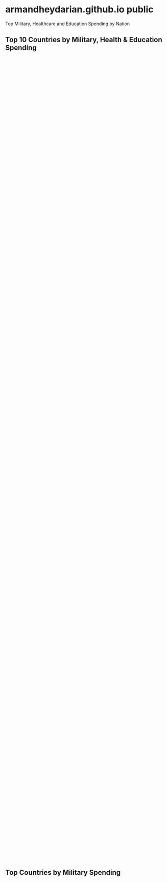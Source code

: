 # armandheydarian.github.io public
Top Military, Healthcare and Education Spending by Nation 
<html lang='en'>
<head>
<script src="https://www.gstatic.com/charts/loader.js">
//imports a library
</script>
<script>
// load that corechart 
google.charts.load('current', {'packages':['corechart']});
// immediately run the drawAllSheets function
google.charts.setOnLoadCallback(drawAllSheets);

//this is the drawallsheets function
function drawAllSheets() {
	//references drawSheetName, params (sheetname, query, responsehandler)
	drawSheetName('Copy of Education Spending 11-16.csv', 'SELECT A,B,C,D',
	militarySpendingResponseHandler);
	drawSheetName('Copy of Education Spending 11-16.csv', 'SELECT A,M,N,O',
	militarySpendingResponseHandler1);
	drawSheetName('Copy of Education Spending 11-16.csv', 'SELECT A,P,Q,R',
	militarySpendingResponseHandler2);
	drawSheetName('Copy of Education Spending 11-16.csv', 'SELECT A,S,T,U',
	militarySpendingResponseHandler3);
	drawSheetName('Copy of Education Spending 11-16.csv', 'SELECT A,V,W,X',
	militarySpendingResponseHandler4);
	drawSheetName('Copy of Education Spending 11-16.csv', 'SELECT L,D',
	topMilitarySpendingResponseHandler);
	drawSheetName('Copy of Education Spending 11-16.csv', 'SELECT A,H,I',
	averageSpendingResponseHandler);
	drawSheetName('Copy of Education Spending 11-16.csv', 'SELECT A,G,H',
	educationSpendingResponseHandler);
	drawSheetName('Copy of Education Spending 11-16.csv', 'SELECT A,H,I',
	educationSpendingResponseHandler1);
	drawSheetName('Copy of Education Spending 11-16.csv', 'SELECT A,H,J',
	educationSpendingResponseHandler2);
	drawSheetName('Copy of Education Spending 11-16.csv', 'SELECT A,H,AH',
	educationSpendingResponseHandler3);
	drawSheetName('Copy of Education Spending 11-16.csv', 'SELECT A,H,AI',
	educationSpendingResponseHandler4);
	drawSheetName('Copy of Education Spending 11-16.csv', 'SELECT A,H,AJ',
	educationSpendingResponseHandler5);
	drawSheetName('Copy of Education Spending 11-16.csv', 'SELECT A,H,AE',
	educationSpendingResponseHandler6);
	drawSheetName('Copy of Education Spending 11-16.csv', 'SELECT A,H,AF',
	educationSpendingResponseHandler7);
	drawSheetName('Copy of Education Spending 11-16.csv', 'SELECT A,H,AG',
	educationSpendingResponseHandler8);
	drawSheetName('Copy of Education Spending 11-16.csv', 'SELECT A,H,AB',
	educationSpendingResponseHandler9);
	drawSheetName('Copy of Education Spending 11-16.csv', 'SELECT A,H,AC',
	educationSpendingResponseHandler10);
	drawSheetName('Copy of Education Spending 11-16.csv', 'SELECT A,H,AD',
	educationSpendingResponseHandler11);
	drawSheetName('Copy of Education Spending 11-16.csv', 'SELECT A,H,Y',
	educationSpendingResponseHandler12);
	drawSheetName('Copy of Education Spending 11-16.csv', 'SELECT A,H,Z',
	educationSpendingResponseHandler13);
	drawSheetName('Copy of Education Spending 11-16.csv', 'SELECT A,H,AA',
	educationSpendingResponseHandler14);
	drawSheetName('Copy of Education Spending 11-16.csv', 'SELECT A,B,C',
	fastestSpendingResponseHandler);
	drawSheetName('Copy of Education Spending 11-16.csv', 'SELECT A,AK,AL',
	fastestSpendingPercentageResponseHandler);


	drawSheetName('Copy of Education Spending 11-16.csv', 'SELECT A,B,C,D,E',
	militaryOverallSpendingResponseHandler);

} //drawAllSheets

function drawSheetName(sheetName, query, responseHandler) {
	// encodes query as uri
	var queryString = encodeURIComponent(query);
	// turns query into that google can use
	//var query = new google.visualization.Query(
	// 'https://docs.google.com/spreadsheets/d/1-NwogHiqjRPfIEeh7XxgDYj1CIjyzrz7hxYus4I2VQY/gviz/tq?sheet=' + sheetName + '&headers=1&tq=' +queryString  
	//);
	var query = new google.visualization.Query(

	'https://docs.google.com/spreadsheets/d/1cThOkaAG-Q5D_rV1tMIs7eER3P4VXy_7SXSn8RQ22sk/gviz/tq?sheet=' + sheetName + '&headers=1&tq=' +queryString  
	);
	// sends query to google using one of the below responsehandlers
	query.send(responseHandler);
} //drawSheetName

function educationSpendingResponseHandler(response){
	//get the data
	var data = response.getDataTable();
	data.sort({column: 2, desc:true});
		data.setColumnLabel(1,'Per Person GDP');
	    data.setColumnLabel(2,'Per Person Education');


	//set options
	var options = {
		title: 'Per Person Education Spending vs Per Person GDP - 2014',
		height: 400,
		 vAxis: {title: 'Spending in Billions ($)'},
		 hAxis: {title: 'Country'}
	};

	//create the chart and draw it
	var chart = new google.visualization.BarChart(document.getElementById('education_spending_div'));
	chart.draw(data, options);

} //educationSpendingResponseHandler


function fastestSpendingResponseHandler(response){
	//get the data
	var data = response.getDataTable();
	data.sort({column: 2, desc:true});
		 data.setColumnLabel(1,'Education');
	     data.setColumnLabel(2,'Healthcare');


	//set options
	var options = {
		title: 'Fastest Growing Countries by Healthcare & Education Spending',
		interpolateNulls: true,
		height: 400,
	 vAxis: {title: 'Spending in Billions ($)'},
	 hAxis: {title: 'Country'}};

	//create the chart and draw it
	var chart = new google.visualization.LineChart(document.getElementById('fastest_spending_div'));
	chart.draw(data, options);

} //educationSpendingResponseHandler



function fastestSpendingPercentageResponseHandler(response){
	//get the data
	var data = response.getDataTable();
	data.sort({column: 1, desc:true});
		 data.setColumnLabel(1,'Education');
	     data.setColumnLabel(2,'Healthcare');


	//set options
	var options = {
		title: 'Fastest Growing Countries by Healthcare & Education Spending %',
		interpolateNulls: true,
		height: 400,
	 vAxis: {title: 'Spending in Billions ($)'},
	 hAxis: {title: 'Country'}};

	//create the chart and draw it
	var chart = new google.visualization.LineChart(document.getElementById('fastest_spending_p_div'));
	chart.draw(data, options);

} //educationSpendingResponseHandler

function militarySpendingResponseHandler(response){
	//get the data
	var data = response.getDataTable();
	data.sort({column: 2, desc:true});
	      data.setColumnLabel(1,'Education');
	      data.setColumnLabel(2,'Healthcare');
	      data.setColumnLabel(3,'Military');


	//set options
	var options = {
		title: 'Comparison of Military, Health & Education Spending - 2014',
		legend: {textStyle: {fontSize: 10}},
		height: 400,
	 vAxis: {title: 'Spending in Billions ($)'},
	 hAxis: {title: 'Country'}};

	//create the chart and draw it
	var chart = new google.visualization.ColumnChart(document.getElementById('military_spending_div'));
	chart.draw(data, options);

} //educationSpendingResponseHandler



function militaryOverallSpendingResponseHandler(response){
	//get the data
	var data = response.getDataTable();
	data.sort({column: 1, desc:true});
	      data.setColumnLabel(1,'Education');
	      data.setColumnLabel(2,'Healthcare');
	      data.setColumnLabel(3,'Military');
	      data.setColumnLabel(4,'GDP');


	//set options
	var options = {
		title: 'Overall Spending of Military, Healthcare, Education, Compared to GDP',
		legend: {textStyle: {fontSize: 10}},
		height: 400,
	 vAxis: {title: 'Spending in Billions ($)'},
	 hAxis: {title: 'Country'}};

	//create the chart and draw it
	var chart = new google.visualization.ColumnChart(document.getElementById('military_overall_spending_div'));
	chart.draw(data, options);

} //educationSpendingResponseHandler


function militarySpendingResponseHandler1(response){
	//get the data
	var data = response.getDataTable();
	data.sort({column: 2, desc:true});
	      data.setColumnLabel(1,'Education');
	      data.setColumnLabel(2,'Healthcare');
	      data.setColumnLabel(3,'Military');

	   
	//set options
	var options = {
		title: 'Comparison of Military, Health & Education Spending - 2015',
		legend: {textStyle: {fontSize: 10}},
		height: 400,
	 vAxis: {title: 'Spending in Billions ($)'},
	 hAxis: {title: 'Country'}};

	//create the chart and draw it
	var chart = new google.visualization.ColumnChart(document.getElementById('military_spending_div1'));
	chart.draw(data, options);
} //militarySpendingResponseHandler

//educationSpendingResponseHandler
function militarySpendingResponseHandler2(response){
	//get the data
	var data = response.getDataTable();
	data.sort({column: 2, desc:true});
	      data.setColumnLabel(1,'Education');
	      data.setColumnLabel(2,'Healthcare');
	      data.setColumnLabel(3,'Military');

	   
	//set options
	var options = {
		title: 'Comparison of Military, Health & Education Spending - 2013',
		legend: {textStyle: {fontSize: 10}},
		height: 400,
	 vAxis: {title: 'Spending in Billions ($)'},
	 hAxis: {title: 'Country'}};

	//create the chart and draw it
	var chart = new google.visualization.ColumnChart(document.getElementById('military_spending_div2'));
	chart.draw(data, options);
}

function militarySpendingResponseHandler3(response){
	//get the data
	var data = response.getDataTable();
	data.sort({column: 2, desc:true});
	      data.setColumnLabel(1,'Education');
	      data.setColumnLabel(2,'Healthcare');
	      data.setColumnLabel(3,'Military');

	   
	//set options
	var options = {
		title: 'Comparison of Military, Health & Education Spending - 2012',
		legend: {textStyle: {fontSize: 10}},
		height: 400,
	 vAxis: {title: 'Spending in Billions ($)'},
	 hAxis: {title: 'Country'}};

	//create the chart and draw it
	var chart = new google.visualization.ColumnChart(document.getElementById('military_spending_div3'));
	chart.draw(data, options);
}
function militarySpendingResponseHandler4(response){
	//get the data
	var data = response.getDataTable();
	data.sort({column: 2, desc:true});
	      data.setColumnLabel(1,'Education');
	      data.setColumnLabel(2,'Healthcare');
	      data.setColumnLabel(3,'Military');

	   
	//set options
	var options = {
		title: 'Comparison of Military, Health & Education Spending - 2011',
		legend: {textStyle: {fontSize: 10}},
		height: 400,
	 vAxis: {title: 'Spending in Billions ($)'},
	 hAxis: {title: 'Country'}};

	//create the chart and draw it
	var chart = new google.visualization.ColumnChart(document.getElementById('military_spending_div4'));
	chart.draw(data, options);	
}
function topMilitarySpendingResponseHandler(response){
//get the data
	var data = response.getDataTable();

	//set the options
	var options = {
		title: 'Countries by Military Spending',
		legend: {textStyle: {fontSize: 10}},
		height: 400,
	colorAxis: {colors: ['#e7711c', '#4374e0']}, //orange to blue
	title: 'Top 10 Countries by Military, Health & Education Spending'
};

//create the chart and draw it
var chart = new google.visualization.GeoChart(document.getElementById('top_military_spending_div'));
chart.draw(data, options);


} //topMilitarySpendingResponseHandler

function averageSpendingResponseHandler(response){
	var data = response.getDataTable();
	data.sort({column: 1, desc: true});

	var options = {
	title: 'Countries by Military Spending',
	height: 400,
	legend: 'none',
	bars: 'horizontal',
	hAxis: {title: 'Spending in Billions ($)'},
	vAxis: {title: 'Country'}
};

} //drawSheetName

function educationSpendingResponseHandler1(response){
	//get the data
	var data = response.getDataTable();
	data.sort({column: 2, desc:true});
		data.setColumnLabel(1,'Per Person GDP');
	    data.setColumnLabel(2,'Per Person Healthcare');


	//set options
	var options = {
		title: 'Per Person Healthcare Spending vs Per Person GDP - 2014',
		height: 400,
		 vAxis: {title: 'Spending in Billions ($)'},
		 hAxis: {title: 'Country'}
	};

	//create the chart and draw it
	var chart = new google.visualization.BarChart(document.getElementById('education_spending_div1'));
	chart.draw(data, options);

}

//drawSheetName

function educationSpendingResponseHandler2(response){
	//get the data
	var data = response.getDataTable();
	data.sort({column: 2, desc:true});
		data.setColumnLabel(1,'Per Person GDP');
	    data.setColumnLabel(2,'Per Person Military');


	//set options
	var options = {
		title: 'Per Person Military Spending vs Per Person GDP - 2014',
		height: 400,
		 vAxis: {title: 'Spending in Billions ($)'},
		 hAxis: {title: 'Country'}
	};

	//create the chart and draw it
	var chart = new google.visualization.BarChart(document.getElementById('education_spending_div2'));
	chart.draw(data, options);
}
function educationSpendingResponseHandler3(response){
	//get the data
	var data = response.getDataTable();
	data.sort({column: 2, desc:true});
		data.setColumnLabel(1,'Per Person GDP');
	    data.setColumnLabel(2,'Per Person Education');


	//set options
	var options = {
		title: 'Per Person Education Spending vs Per Person GDP - 2011',
		height: 400,
		 vAxis: {title: 'Spending in Billions ($)'},
		 hAxis: {title: 'Country'}
	};

	//create the chart and draw it
	var chart = new google.visualization.BarChart(document.getElementById('education_spending_div3'));
	chart.draw(data, options);	

}
function educationSpendingResponseHandler4(response){
	//get the data
	var data = response.getDataTable();
	data.sort({column: 2, desc:true});
		data.setColumnLabel(1,'Per Person GDP');
	    data.setColumnLabel(2,'Per Person Education');


	//set options
	var options = {
		title: 'Per Person Healthcare Spending vs Per Person GDP - 2011',
		height: 400,
		 vAxis: {title: 'Spending in Billions ($)'},
		 hAxis: {title: 'Country'}
	};

	//create the chart and draw it
	var chart = new google.visualization.BarChart(document.getElementById('education_spending_div4'));
	chart.draw(data, options);		

}
function educationSpendingResponseHandler5(response){
	//get the data
	var data = response.getDataTable();
	data.sort({column: 2, desc:true});
		data.setColumnLabel(1,'Per Person GDP');
	    data.setColumnLabel(2,'Per Person Education');


	//set options
	var options = {
		title: 'Per Person Military Spending vs Per Person GDP - 2011',
		height: 400,
		 vAxis: {title: 'Spending in Billions ($)'},
		 hAxis: {title: 'Country'}
	};

	//create the chart and draw it
	var chart = new google.visualization.BarChart(document.getElementById('education_spending_div5'));
	chart.draw(data, options);		

}
function educationSpendingResponseHandler6(response){
	//get the data
	var data = response.getDataTable();
	data.sort({column: 2, desc:true});
		data.setColumnLabel(1,'Per Person GDP');
	    data.setColumnLabel(2,'Per Person Education');


	//set options
	var options = {
		title: 'Per Person Education Spending vs Per Person GDP - 2012',
		height: 400,
		 vAxis: {title: 'Spending in Billions ($)'},
		 hAxis: {title: 'Country'}
	};

	//create the chart and draw it
	var chart = new google.visualization.BarChart(document.getElementById('education_spending_div6'));
	chart.draw(data, options);

}
function educationSpendingResponseHandler7(response){
	//get the data
	var data = response.getDataTable();
	data.sort({column: 2, desc:true});
		data.setColumnLabel(1,'Per Person GDP');
	    data.setColumnLabel(2,'Per Person Education');


	//set options
	var options = {
		title: 'Per Person Healthcare Spending vs Per Person GDP - 2012',
		height: 400,
		 vAxis: {title: 'Spending in Billions ($)'},
		 hAxis: {title: 'Country'}
	};

	//create the chart and draw it
	var chart = new google.visualization.BarChart(document.getElementById('education_spending_div7'));
	chart.draw(data, options);	
}
function educationSpendingResponseHandler8(response){
	//get the data
	var data = response.getDataTable();
	data.sort({column: 2, desc:true});
		data.setColumnLabel(1,'Per Person GDP');
	    data.setColumnLabel(2,'Per Person Education');


	//set options
	var options = {
		title: 'Per Person Military Spending vs Per Person GDP - 2012',
		height: 400,
		 vAxis: {title: 'Spending in Billions ($)'},
		 hAxis: {title: 'Country'}
	};

	//create the chart and draw it
	var chart = new google.visualization.BarChart(document.getElementById('education_spending_div8'));
	chart.draw(data, options);	

}
function educationSpendingResponseHandler9(response){
	//get the data
	var data = response.getDataTable();
	data.sort({column: 2, desc:true});
		data.setColumnLabel(1,'Per Person GDP');
	    data.setColumnLabel(2,'Per Person Education');


	//set options
	var options = {
		title: 'Per Person Education Spending vs Per Person GDP - 2013',
		height: 400,
		 vAxis: {title: 'Spending in Billions ($)'},
		 hAxis: {title: 'Country'}
	};

	//create the chart and draw it
	var chart = new google.visualization.BarChart(document.getElementById('education_spending_div9'));
	chart.draw(data, options);	
}
function educationSpendingResponseHandler10(response){
	//get the data
	var data = response.getDataTable();
	data.sort({column: 2, desc:true});
		data.setColumnLabel(1,'Per Person GDP');
	    data.setColumnLabel(2,'Per Person Education');


	//set options
	var options = {
		title: 'Per Person Healthcare Spending vs Per Person GDP - 2013',
		height: 400,
		 vAxis: {title: 'Spending in Billions ($)'},
		 hAxis: {title: 'Country'}
	};

	//create the chart and draw it
	var chart = new google.visualization.BarChart(document.getElementById('education_spending_div10'));
	chart.draw(data, options);
}
function educationSpendingResponseHandler11(response){
	//get the data
	var data = response.getDataTable();
	data.sort({column: 2, desc:true});
		data.setColumnLabel(1,'Per Person GDP');
	    data.setColumnLabel(2,'Per Person Education');


	//set options
	var options = {
		title: 'Per Person Military Spending vs Per Person GDP - 2013',
		height: 400,
		 vAxis: {title: 'Spending in Billions ($)'},
		 hAxis: {title: 'Country'}
	};

	//create the chart and draw it
	var chart = new google.visualization.BarChart(document.getElementById('education_spending_div11'));
	chart.draw(data, options);

}
function educationSpendingResponseHandler12(response){
	//get the data
	var data = response.getDataTable();
	data.sort({column: 2, desc:true});
		data.setColumnLabel(1,'Per Person GDP');
	    data.setColumnLabel(2,'Per Person Education');


	//set options
	var options = {
		title: 'Per Person Education Spending vs Per Person GDP - 2015',
		height: 400,
		 vAxis: {title: 'Spending in Billions ($)'},
		 hAxis: {title: 'Country'}
	};

	//create the chart and draw it
	var chart = new google.visualization.BarChart(document.getElementById('education_spending_div12'));
	chart.draw(data, options);	

}
function educationSpendingResponseHandler13(response){
	//get the data
	var data = response.getDataTable();
	data.sort({column: 2, desc:true});
		data.setColumnLabel(1,'Per Person GDP');
	    data.setColumnLabel(2,'Per Person Education');


	//set options
	var options = {
		title: 'Per Person Healthcare Spending vs Per Person GDP - 2015',
		height: 400,
		 vAxis: {title: 'Spending in Billions ($)'},
		 hAxis: {title: 'Country'}
	};

	//create the chart and draw it
	var chart = new google.visualization.BarChart(document.getElementById('education_spending_div13'));
	chart.draw(data, options);	
}
function educationSpendingResponseHandler14(response){
	//get the data
	var data = response.getDataTable();
	data.sort({column: 2, desc:true});
		data.setColumnLabel(1,'Per Person GDP');
	    data.setColumnLabel(2,'Per Person Military');


	//set options
	var options = {
		title: 'Per Person Military Spending vs Per Person GDP - 2015',
		height: 400,
		 vAxis: {title: 'Spending in Billions ($)',showTextEvery:1},
		 hAxis: {title: 'Country',showTextEvery:1}
	};

	//create the chart and draw it
	var chart = new google.visualization.BarChart(document.getElementById('education_spending_div14'));
	chart.draw(data, options);				

}

/* using a view */
var view = new google.visualization.DataView(data);

view.setColumns([0, 1, {
	calc: function(dt, row){
	return Math.floor(dt.getFormattedValue(row, 1)) + 'B';
},
	sourceColumn: 1,
	type: 'string',
	role: 'annotation'
}]);

var chart = new google.visualization.BarChart(document.getElementById('average_spending_div'));
chart.draw(view, options); //passing the view instead of data

//averageSpendingResponseHandler

</script>
</head>

<body>
	<h2>Top 10 Countries by Military, Health & Education Spending</h2>
	<div id="military_spending_div4" style="width: 900px; height: 500px;"></div>
	<div id="military_spending_div3" style="width: 900px; height: 500px;"></div>
	<div id="military_spending_div2" style="width: 900px; height: 500px;"></div>
	<div id="military_spending_div" style="width: 900px; height: 500px;"></div>
	<div id="military_spending_div1" style="width: 900px; height: 500px;"></div>
	<p></p>
	<h2>Top Countries by Military Spending</h2>
	<div id="top_military_spending_div" style="width: 900px; height: 500px;"></div>
	<p></p>
	<div id="average_spending_div" style="width: 900px; height: 500px;"></div>
	<div id="fastest_spending_div" style="width: 900px; height: 500px;"></div>
	<div id="fastest_spending_p_div" style="width: 900px; height: 500px;"></div>
	<div id="military_overall_spending_div" style="width: 900px; height: 500px;"></div>

	<div id="education_spending_div3" style="width: 900px; height: 500px;"></div>
	<div id="education_spending_div4" style="width: 900px; height: 500px;"></div>
	<div id="education_spending_div5" style="width: 900px; height: 500px;"></div>
	<div id="education_spending_div6" style="width: 900px; height: 500px;"></div>
	<div id="education_spending_div7" style="width: 900px; height: 500px;"></div>
	<div id="education_spending_div8" style="width: 900px; height: 500px;"></div>
	<div id="education_spending_div9" style="width: 900px; height: 500px;"></div>
	<div id="education_spending_div10" style="width: 900px; height: 500px;"></div>
	<div id="education_spending_div11" style="width: 900px; height: 500px;"></div>
	<div id="education_spending_div" style="width: 900px; height: 500px;"></div>
	<div id="education_spending_div1" style="width: 900px; height: 500px;"></div>
	<div id="education_spending_div2" style="width: 900px; height: 500px;"></div>
	<div id="education_spending_div12" style="width: 900px; height: 500px;"></div>
	<div id="education_spending_div13" style="width: 900px; height: 500px;"></div>
	<div id="education_spending_div14" style="width: 900px; height: 500px;"></div>
</body>
</html>
